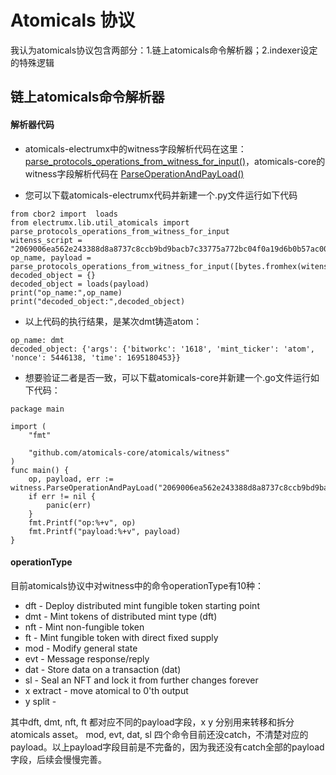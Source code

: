 # Atomicals 协议

我认为atomicals协议包含两部分：1.链上atomicals命令解析器；2.indexer设定的特殊逻辑


## 链上atomicals命令解析器

#### 解析器代码

- atomicals-electrumx中的witness字段解析代码在这里：[parse_protocols_operations_from_witness_for_input()](https://github.com/atomicals/atomicals-electrumx/blob/a70089d9d62ed4e3c4af0effbc74eb715c84bca2/electrumx/lib/util_atomicals.py#L1162)，atomicals-core的witness字段解析代码在 [ParseOperationAndPayLoad()](https://github.com/yimingWOW/atomicals-core/blob/main/atomicals/witness/witness.go#63)

- 您可以下载atomicals-electrumx代码并新建一个.py文件运行如下代码

``` 
from cbor2 import  loads
from electrumx.lib.util_atomicals import parse_protocols_operations_from_witness_for_input
witenss_script = "2069006ea562e243388d8a8737c8ccb9bd9bacb7c33775a772bc04f0a19d6b0b57ac00630461746f6d03646d743ba16461726773a468626974776f726b6364313631386b6d696e745f7469636b65726461746f6d656e6f6e63651a005319fa6474696d651a650a66a568"
op_name, payload = parse_protocols_operations_from_witness_for_input([bytes.fromhex(witenss_script)])
decoded_object = {}
decoded_object = loads(payload)      
print("op_name:",op_name)
print("decoded_object:",decoded_object)
``` 
- 以上代码的执行结果，是某次dmt铸造atom：

``` 
op_name: dmt
decoded_object: {'args': {'bitworkc': '1618', 'mint_ticker': 'atom', 'nonce': 5446138, 'time': 1695180453}}
``` 

- 想要验证二者是否一致，可以下载atomicals-core并新建一个.go文件运行如下代码：

``` 
package main

import (
	"fmt"

	"github.com/atomicals-core/atomicals/witness"
)
func main() {
    op, payload, err := witness.ParseOperationAndPayLoad("2069006ea562e243388d8a8737c8ccb9bd9bacb7c33775a772bc04f0a19d6b0b57ac00630461746f6d03646d743ba16461726773a468626974776f726b6364313631386b6d696e745f7469636b65726461746f6d656e6f6e63651a005319fa6474696d651a650a66a568")
    if err != nil {
        panic(err)
    }
    fmt.Printf("op:%+v", op)
    fmt.Printf("payload:%+v", payload)
}
``` 

#### operationType

目前atomicals协议中对witness中的命令operationType有10种：

- dft - Deploy distributed mint fungible token starting point
- dmt - Mint tokens of distributed mint type (dft)
- nft - Mint non-fungible token
- ft - Mint fungible token with direct fixed supply
- mod - Modify general state
- evt - Message response/reply
- dat - Store data on a transaction (dat)
- sl - Seal an NFT and lock it from further changes forever
- x   extract - move atomical to 0'th output
- y   split -

其中dft, dmt, nft, ft 都对应不同的payload字段，x y 分别用来转移和拆分atomicals asset。
mod, evt, dat, sl 四个命令目前还没catch，不清楚对应的payload。以上payload字段目前是不完备的，因为我还没有catch全部的payload字段，后续会慢慢完善。